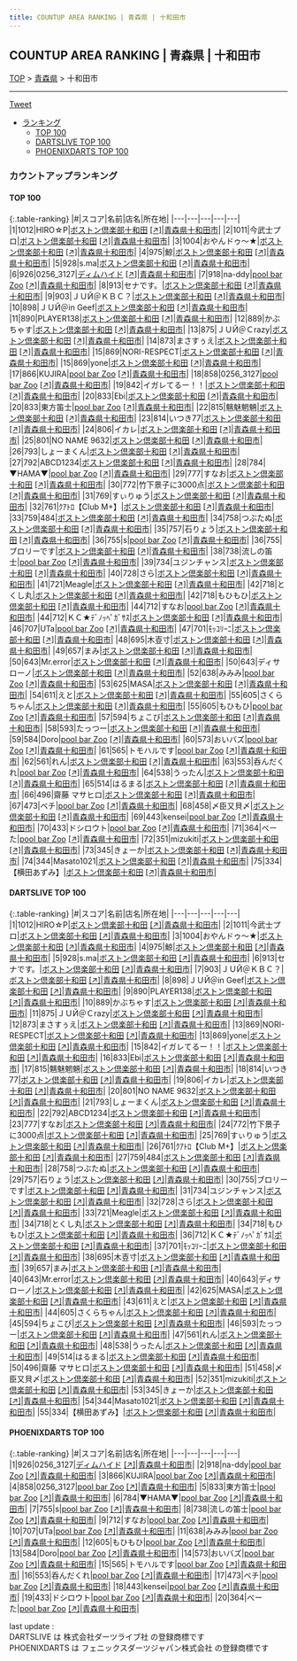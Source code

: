 ```yaml
---
title: COUNTUP AREA RANKING | 青森県 | 十和田市
---
```

## COUNTUP AREA RANKING | 青森県 | 十和田市

[TOP](/darts/rank/) > [青森県](/darts/rank/青森県/) > 十和田市

___

<a href="https://twitter.com/share?ref_src=twsrc%5Etfw" data-text="COUNTUP AREA RANKING | 青森県十和田市" class="twitter-share-button" data-hashtags="DARTSLIVE,PHOENIXDARTS,darts,ダーツ" data-show-count="false">Tweet</a>

* [ランキング](#カウントアップランキング)
    * [TOP 100](#top-100)
    * [DARTSLIVE TOP 100](#dartslive-top-100)
    * [PHOENIXDARTS TOP 100](#phoenixdarts-top-100)

### カウントアップランキング

#### TOP 100



{:.table-ranking}
|#|スコア|名前|店名|所在地|
|---|---|---|---|---|
|1|1012|<span class="rank-name-dl">HIRO☆P</span>|<a href="/darts/rank/shops/875be9989c3b53310d9b047a20a7ba1e.html">ボストン倶楽部十和田</a> <a href="https://search.dartslive.com/jp/shop/875be9989c3b53310d9b047a20a7ba1e">[↗]</a>|<a href="/darts/rank/青森県/十和田市">青森県十和田市</a>|
|2|1011|<span class="rank-name-dl">今武士プロ</span>|<a href="/darts/rank/shops/875be9989c3b53310d9b047a20a7ba1e.html">ボストン倶楽部十和田</a> <a href="https://search.dartslive.com/jp/shop/875be9989c3b53310d9b047a20a7ba1e">[↗]</a>|<a href="/darts/rank/青森県/十和田市">青森県十和田市</a>|
|3|1004|<span class="rank-name-dl">おやんドゥ～★</span>|<a href="/darts/rank/shops/875be9989c3b53310d9b047a20a7ba1e.html">ボストン倶楽部十和田</a> <a href="https://search.dartslive.com/jp/shop/875be9989c3b53310d9b047a20a7ba1e">[↗]</a>|<a href="/darts/rank/青森県/十和田市">青森県十和田市</a>|
|4|975|<span class="rank-name-dl">鯨</span>|<a href="/darts/rank/shops/875be9989c3b53310d9b047a20a7ba1e.html">ボストン倶楽部十和田</a> <a href="https://search.dartslive.com/jp/shop/875be9989c3b53310d9b047a20a7ba1e">[↗]</a>|<a href="/darts/rank/青森県/十和田市">青森県十和田市</a>|
|5|928|<span class="rank-name-dl">s.ma</span>|<a href="/darts/rank/shops/875be9989c3b53310d9b047a20a7ba1e.html">ボストン倶楽部十和田</a> <a href="https://search.dartslive.com/jp/shop/875be9989c3b53310d9b047a20a7ba1e">[↗]</a>|<a href="/darts/rank/青森県/十和田市">青森県十和田市</a>|
|6|926|<span class="rank-name-pd">0256_3127</span>|<a href="/darts/rank/shops/95351.html">ディムハイド</a> <a href="https://vs.phoenixdarts.com/jp/shop/shopDetailInfo/s_95351?s_seq=95351">[↗]</a>|<a href="/darts/rank/青森県/十和田市">青森県十和田市</a>|
|7|918|<span class="rank-name-pd">na-ddy</span>|<a href="/darts/rank/shops/73946.html">pool bar Zoo</a> <a href="https://vs.phoenixdarts.com/jp/shop/shopDetailInfo/s_73946?s_seq=73946">[↗]</a>|<a href="/darts/rank/青森県/十和田市">青森県十和田市</a>|
|8|913|<span class="rank-name-dl">セナです。</span>|<a href="/darts/rank/shops/875be9989c3b53310d9b047a20a7ba1e.html">ボストン倶楽部十和田</a> <a href="https://search.dartslive.com/jp/shop/875be9989c3b53310d9b047a20a7ba1e">[↗]</a>|<a href="/darts/rank/青森県/十和田市">青森県十和田市</a>|
|9|903|<span class="rank-name-dl">ＪＵЙ＠ＫＢＣ？</span>|<a href="/darts/rank/shops/875be9989c3b53310d9b047a20a7ba1e.html">ボストン倶楽部十和田</a> <a href="https://search.dartslive.com/jp/shop/875be9989c3b53310d9b047a20a7ba1e">[↗]</a>|<a href="/darts/rank/青森県/十和田市">青森県十和田市</a>|
|10|898|<span class="rank-name-dl">ＪＵЙ＠in Geef</span>|<a href="/darts/rank/shops/875be9989c3b53310d9b047a20a7ba1e.html">ボストン倶楽部十和田</a> <a href="https://search.dartslive.com/jp/shop/875be9989c3b53310d9b047a20a7ba1e">[↗]</a>|<a href="/darts/rank/青森県/十和田市">青森県十和田市</a>|
|11|890|<span class="rank-name-dl">PLAYER138</span>|<a href="/darts/rank/shops/875be9989c3b53310d9b047a20a7ba1e.html">ボストン倶楽部十和田</a> <a href="https://search.dartslive.com/jp/shop/875be9989c3b53310d9b047a20a7ba1e">[↗]</a>|<a href="/darts/rank/青森県/十和田市">青森県十和田市</a>|
|12|889|<span class="rank-name-dl">かぶちゃす</span>|<a href="/darts/rank/shops/875be9989c3b53310d9b047a20a7ba1e.html">ボストン倶楽部十和田</a> <a href="https://search.dartslive.com/jp/shop/875be9989c3b53310d9b047a20a7ba1e">[↗]</a>|<a href="/darts/rank/青森県/十和田市">青森県十和田市</a>|
|13|875|<span class="rank-name-dl">ＪＵЙ＠Ｃrazy</span>|<a href="/darts/rank/shops/875be9989c3b53310d9b047a20a7ba1e.html">ボストン倶楽部十和田</a> <a href="https://search.dartslive.com/jp/shop/875be9989c3b53310d9b047a20a7ba1e">[↗]</a>|<a href="/darts/rank/青森県/十和田市">青森県十和田市</a>|
|14|873|<span class="rank-name-dl">まさすぅえ</span>|<a href="/darts/rank/shops/875be9989c3b53310d9b047a20a7ba1e.html">ボストン倶楽部十和田</a> <a href="https://search.dartslive.com/jp/shop/875be9989c3b53310d9b047a20a7ba1e">[↗]</a>|<a href="/darts/rank/青森県/十和田市">青森県十和田市</a>|
|15|869|<span class="rank-name-dl">NORI-RESPECT</span>|<a href="/darts/rank/shops/875be9989c3b53310d9b047a20a7ba1e.html">ボストン倶楽部十和田</a> <a href="https://search.dartslive.com/jp/shop/875be9989c3b53310d9b047a20a7ba1e">[↗]</a>|<a href="/darts/rank/青森県/十和田市">青森県十和田市</a>|
|15|869|<span class="rank-name-dl">yone</span>|<a href="/darts/rank/shops/875be9989c3b53310d9b047a20a7ba1e.html">ボストン倶楽部十和田</a> <a href="https://search.dartslive.com/jp/shop/875be9989c3b53310d9b047a20a7ba1e">[↗]</a>|<a href="/darts/rank/青森県/十和田市">青森県十和田市</a>|
|17|866|<span class="rank-name-pd">KUJIRA</span>|<a href="/darts/rank/shops/73946.html">pool bar Zoo</a> <a href="https://vs.phoenixdarts.com/jp/shop/shopDetailInfo/s_73946?s_seq=73946">[↗]</a>|<a href="/darts/rank/青森県/十和田市">青森県十和田市</a>|
|18|858|<span class="rank-name-pd">0256_3127</span>|<a href="/darts/rank/shops/73946.html">pool bar Zoo</a> <a href="https://vs.phoenixdarts.com/jp/shop/shopDetailInfo/s_73946?s_seq=73946">[↗]</a>|<a href="/darts/rank/青森県/十和田市">青森県十和田市</a>|
|19|842|<span class="rank-name-dl">イガレてるー！！</span>|<a href="/darts/rank/shops/875be9989c3b53310d9b047a20a7ba1e.html">ボストン倶楽部十和田</a> <a href="https://search.dartslive.com/jp/shop/875be9989c3b53310d9b047a20a7ba1e">[↗]</a>|<a href="/darts/rank/青森県/十和田市">青森県十和田市</a>|
|20|833|<span class="rank-name-dl">Ebi</span>|<a href="/darts/rank/shops/875be9989c3b53310d9b047a20a7ba1e.html">ボストン倶楽部十和田</a> <a href="https://search.dartslive.com/jp/shop/875be9989c3b53310d9b047a20a7ba1e">[↗]</a>|<a href="/darts/rank/青森県/十和田市">青森県十和田市</a>|
|20|833|<span class="rank-name-pd">東方笛士</span>|<a href="/darts/rank/shops/73946.html">pool bar Zoo</a> <a href="https://vs.phoenixdarts.com/jp/shop/shopDetailInfo/s_73946?s_seq=73946">[↗]</a>|<a href="/darts/rank/青森県/十和田市">青森県十和田市</a>|
|22|815|<span class="rank-name-dl">魑魅魍魎</span>|<a href="/darts/rank/shops/875be9989c3b53310d9b047a20a7ba1e.html">ボストン倶楽部十和田</a> <a href="https://search.dartslive.com/jp/shop/875be9989c3b53310d9b047a20a7ba1e">[↗]</a>|<a href="/darts/rank/青森県/十和田市">青森県十和田市</a>|
|23|814|<span class="rank-name-dl">いつき77</span>|<a href="/darts/rank/shops/875be9989c3b53310d9b047a20a7ba1e.html">ボストン倶楽部十和田</a> <a href="https://search.dartslive.com/jp/shop/875be9989c3b53310d9b047a20a7ba1e">[↗]</a>|<a href="/darts/rank/青森県/十和田市">青森県十和田市</a>|
|24|806|<span class="rank-name-dl">イカレ</span>|<a href="/darts/rank/shops/875be9989c3b53310d9b047a20a7ba1e.html">ボストン倶楽部十和田</a> <a href="https://search.dartslive.com/jp/shop/875be9989c3b53310d9b047a20a7ba1e">[↗]</a>|<a href="/darts/rank/青森県/十和田市">青森県十和田市</a>|
|25|801|<span class="rank-name-dl">NO NAME 9632</span>|<a href="/darts/rank/shops/875be9989c3b53310d9b047a20a7ba1e.html">ボストン倶楽部十和田</a> <a href="https://search.dartslive.com/jp/shop/875be9989c3b53310d9b047a20a7ba1e">[↗]</a>|<a href="/darts/rank/青森県/十和田市">青森県十和田市</a>|
|26|793|<span class="rank-name-dl">しょーまくん</span>|<a href="/darts/rank/shops/875be9989c3b53310d9b047a20a7ba1e.html">ボストン倶楽部十和田</a> <a href="https://search.dartslive.com/jp/shop/875be9989c3b53310d9b047a20a7ba1e">[↗]</a>|<a href="/darts/rank/青森県/十和田市">青森県十和田市</a>|
|27|792|<span class="rank-name-dl">ABCD1234</span>|<a href="/darts/rank/shops/875be9989c3b53310d9b047a20a7ba1e.html">ボストン倶楽部十和田</a> <a href="https://search.dartslive.com/jp/shop/875be9989c3b53310d9b047a20a7ba1e">[↗]</a>|<a href="/darts/rank/青森県/十和田市">青森県十和田市</a>|
|28|784|<span class="rank-name-pd">▼HAMA▼</span>|<a href="/darts/rank/shops/73946.html">pool bar Zoo</a> <a href="https://vs.phoenixdarts.com/jp/shop/shopDetailInfo/s_73946?s_seq=73946">[↗]</a>|<a href="/darts/rank/青森県/十和田市">青森県十和田市</a>|
|29|777|<span class="rank-name-dl">すなお</span>|<a href="/darts/rank/shops/875be9989c3b53310d9b047a20a7ba1e.html">ボストン倶楽部十和田</a> <a href="https://search.dartslive.com/jp/shop/875be9989c3b53310d9b047a20a7ba1e">[↗]</a>|<a href="/darts/rank/青森県/十和田市">青森県十和田市</a>|
|30|772|<span class="rank-name-dl">竹下景子に3000点</span>|<a href="/darts/rank/shops/875be9989c3b53310d9b047a20a7ba1e.html">ボストン倶楽部十和田</a> <a href="https://search.dartslive.com/jp/shop/875be9989c3b53310d9b047a20a7ba1e">[↗]</a>|<a href="/darts/rank/青森県/十和田市">青森県十和田市</a>|
|31|769|<span class="rank-name-dl">すぃりゅう</span>|<a href="/darts/rank/shops/875be9989c3b53310d9b047a20a7ba1e.html">ボストン倶楽部十和田</a> <a href="https://search.dartslive.com/jp/shop/875be9989c3b53310d9b047a20a7ba1e">[↗]</a>|<a href="/darts/rank/青森県/十和田市">青森県十和田市</a>|
|32|761|<span class="rank-name-dl">ｸｱﾄﾛ【Club M+】</span>|<a href="/darts/rank/shops/875be9989c3b53310d9b047a20a7ba1e.html">ボストン倶楽部十和田</a> <a href="https://search.dartslive.com/jp/shop/875be9989c3b53310d9b047a20a7ba1e">[↗]</a>|<a href="/darts/rank/青森県/十和田市">青森県十和田市</a>|
|33|759|<span class="rank-name-dl">484</span>|<a href="/darts/rank/shops/875be9989c3b53310d9b047a20a7ba1e.html">ボストン倶楽部十和田</a> <a href="https://search.dartslive.com/jp/shop/875be9989c3b53310d9b047a20a7ba1e">[↗]</a>|<a href="/darts/rank/青森県/十和田市">青森県十和田市</a>|
|34|758|<span class="rank-name-dl">つぶたぬ</span>|<a href="/darts/rank/shops/875be9989c3b53310d9b047a20a7ba1e.html">ボストン倶楽部十和田</a> <a href="https://search.dartslive.com/jp/shop/875be9989c3b53310d9b047a20a7ba1e">[↗]</a>|<a href="/darts/rank/青森県/十和田市">青森県十和田市</a>|
|35|757|<span class="rank-name-dl">石りょう</span>|<a href="/darts/rank/shops/875be9989c3b53310d9b047a20a7ba1e.html">ボストン倶楽部十和田</a> <a href="https://search.dartslive.com/jp/shop/875be9989c3b53310d9b047a20a7ba1e">[↗]</a>|<a href="/darts/rank/青森県/十和田市">青森県十和田市</a>|
|36|755|<span class="rank-name-pd">s</span>|<a href="/darts/rank/shops/73946.html">pool bar Zoo</a> <a href="https://vs.phoenixdarts.com/jp/shop/shopDetailInfo/s_73946?s_seq=73946">[↗]</a>|<a href="/darts/rank/青森県/十和田市">青森県十和田市</a>|
|36|755|<span class="rank-name-dl">ブロリーです</span>|<a href="/darts/rank/shops/875be9989c3b53310d9b047a20a7ba1e.html">ボストン倶楽部十和田</a> <a href="https://search.dartslive.com/jp/shop/875be9989c3b53310d9b047a20a7ba1e">[↗]</a>|<a href="/darts/rank/青森県/十和田市">青森県十和田市</a>|
|38|738|<span class="rank-name-pd">流しの笛士</span>|<a href="/darts/rank/shops/73946.html">pool bar Zoo</a> <a href="https://vs.phoenixdarts.com/jp/shop/shopDetailInfo/s_73946?s_seq=73946">[↗]</a>|<a href="/darts/rank/青森県/十和田市">青森県十和田市</a>|
|39|734|<span class="rank-name-dl">ユジンチャンス</span>|<a href="/darts/rank/shops/875be9989c3b53310d9b047a20a7ba1e.html">ボストン倶楽部十和田</a> <a href="https://search.dartslive.com/jp/shop/875be9989c3b53310d9b047a20a7ba1e">[↗]</a>|<a href="/darts/rank/青森県/十和田市">青森県十和田市</a>|
|40|728|<span class="rank-name-dl">さら</span>|<a href="/darts/rank/shops/875be9989c3b53310d9b047a20a7ba1e.html">ボストン倶楽部十和田</a> <a href="https://search.dartslive.com/jp/shop/875be9989c3b53310d9b047a20a7ba1e">[↗]</a>|<a href="/darts/rank/青森県/十和田市">青森県十和田市</a>|
|41|721|<span class="rank-name-dl">Meagle</span>|<a href="/darts/rank/shops/875be9989c3b53310d9b047a20a7ba1e.html">ボストン倶楽部十和田</a> <a href="https://search.dartslive.com/jp/shop/875be9989c3b53310d9b047a20a7ba1e">[↗]</a>|<a href="/darts/rank/青森県/十和田市">青森県十和田市</a>|
|42|718|<span class="rank-name-dl">とくし丸</span>|<a href="/darts/rank/shops/875be9989c3b53310d9b047a20a7ba1e.html">ボストン倶楽部十和田</a> <a href="https://search.dartslive.com/jp/shop/875be9989c3b53310d9b047a20a7ba1e">[↗]</a>|<a href="/darts/rank/青森県/十和田市">青森県十和田市</a>|
|42|718|<span class="rank-name-dl">もひもひ</span>|<a href="/darts/rank/shops/875be9989c3b53310d9b047a20a7ba1e.html">ボストン倶楽部十和田</a> <a href="https://search.dartslive.com/jp/shop/875be9989c3b53310d9b047a20a7ba1e">[↗]</a>|<a href="/darts/rank/青森県/十和田市">青森県十和田市</a>|
|44|712|<span class="rank-name-pd">すなお</span>|<a href="/darts/rank/shops/73946.html">pool bar Zoo</a> <a href="https://vs.phoenixdarts.com/jp/shop/shopDetailInfo/s_73946?s_seq=73946">[↗]</a>|<a href="/darts/rank/青森県/十和田市">青森県十和田市</a>|
|44|712|<span class="rank-name-dl">ＫＣ★ﾃﾞﾉｯﾍﾟｶﾞｻｽ</span>|<a href="/darts/rank/shops/875be9989c3b53310d9b047a20a7ba1e.html">ボストン倶楽部十和田</a> <a href="https://search.dartslive.com/jp/shop/875be9989c3b53310d9b047a20a7ba1e">[↗]</a>|<a href="/darts/rank/青森県/十和田市">青森県十和田市</a>|
|46|707|<span class="rank-name-pd">UTa</span>|<a href="/darts/rank/shops/73946.html">pool bar Zoo</a> <a href="https://vs.phoenixdarts.com/jp/shop/shopDetailInfo/s_73946?s_seq=73946">[↗]</a>|<a href="/darts/rank/青森県/十和田市">青森県十和田市</a>|
|47|701|<span class="rank-name-dl">ﾓｯｺﾘｰﾆ</span>|<a href="/darts/rank/shops/875be9989c3b53310d9b047a20a7ba1e.html">ボストン倶楽部十和田</a> <a href="https://search.dartslive.com/jp/shop/875be9989c3b53310d9b047a20a7ba1e">[↗]</a>|<a href="/darts/rank/青森県/十和田市">青森県十和田市</a>|
|48|695|<span class="rank-name-dl">木壴寸</span>|<a href="/darts/rank/shops/875be9989c3b53310d9b047a20a7ba1e.html">ボストン倶楽部十和田</a> <a href="https://search.dartslive.com/jp/shop/875be9989c3b53310d9b047a20a7ba1e">[↗]</a>|<a href="/darts/rank/青森県/十和田市">青森県十和田市</a>|
|49|657|<span class="rank-name-dl">まみ</span>|<a href="/darts/rank/shops/875be9989c3b53310d9b047a20a7ba1e.html">ボストン倶楽部十和田</a> <a href="https://search.dartslive.com/jp/shop/875be9989c3b53310d9b047a20a7ba1e">[↗]</a>|<a href="/darts/rank/青森県/十和田市">青森県十和田市</a>|
|50|643|<span class="rank-name-dl">Mr.error</span>|<a href="/darts/rank/shops/875be9989c3b53310d9b047a20a7ba1e.html">ボストン倶楽部十和田</a> <a href="https://search.dartslive.com/jp/shop/875be9989c3b53310d9b047a20a7ba1e">[↗]</a>|<a href="/darts/rank/青森県/十和田市">青森県十和田市</a>|
|50|643|<span class="rank-name-dl">ディサローノ</span>|<a href="/darts/rank/shops/875be9989c3b53310d9b047a20a7ba1e.html">ボストン倶楽部十和田</a> <a href="https://search.dartslive.com/jp/shop/875be9989c3b53310d9b047a20a7ba1e">[↗]</a>|<a href="/darts/rank/青森県/十和田市">青森県十和田市</a>|
|52|638|<span class="rank-name-pd">みみみ</span>|<a href="/darts/rank/shops/73946.html">pool bar Zoo</a> <a href="https://vs.phoenixdarts.com/jp/shop/shopDetailInfo/s_73946?s_seq=73946">[↗]</a>|<a href="/darts/rank/青森県/十和田市">青森県十和田市</a>|
|53|625|<span class="rank-name-dl">MASA</span>|<a href="/darts/rank/shops/875be9989c3b53310d9b047a20a7ba1e.html">ボストン倶楽部十和田</a> <a href="https://search.dartslive.com/jp/shop/875be9989c3b53310d9b047a20a7ba1e">[↗]</a>|<a href="/darts/rank/青森県/十和田市">青森県十和田市</a>|
|54|611|<span class="rank-name-dl">えと</span>|<a href="/darts/rank/shops/875be9989c3b53310d9b047a20a7ba1e.html">ボストン倶楽部十和田</a> <a href="https://search.dartslive.com/jp/shop/875be9989c3b53310d9b047a20a7ba1e">[↗]</a>|<a href="/darts/rank/青森県/十和田市">青森県十和田市</a>|
|55|605|<span class="rank-name-dl">さくらちゃん</span>|<a href="/darts/rank/shops/875be9989c3b53310d9b047a20a7ba1e.html">ボストン倶楽部十和田</a> <a href="https://search.dartslive.com/jp/shop/875be9989c3b53310d9b047a20a7ba1e">[↗]</a>|<a href="/darts/rank/青森県/十和田市">青森県十和田市</a>|
|55|605|<span class="rank-name-pd">もひもひ</span>|<a href="/darts/rank/shops/73946.html">pool bar Zoo</a> <a href="https://vs.phoenixdarts.com/jp/shop/shopDetailInfo/s_73946?s_seq=73946">[↗]</a>|<a href="/darts/rank/青森県/十和田市">青森県十和田市</a>|
|57|594|<span class="rank-name-dl">ちょこび</span>|<a href="/darts/rank/shops/875be9989c3b53310d9b047a20a7ba1e.html">ボストン倶楽部十和田</a> <a href="https://search.dartslive.com/jp/shop/875be9989c3b53310d9b047a20a7ba1e">[↗]</a>|<a href="/darts/rank/青森県/十和田市">青森県十和田市</a>|
|58|593|<span class="rank-name-dl">たっつー</span>|<a href="/darts/rank/shops/875be9989c3b53310d9b047a20a7ba1e.html">ボストン倶楽部十和田</a> <a href="https://search.dartslive.com/jp/shop/875be9989c3b53310d9b047a20a7ba1e">[↗]</a>|<a href="/darts/rank/青森県/十和田市">青森県十和田市</a>|
|59|584|<span class="rank-name-pd">Doro</span>|<a href="/darts/rank/shops/73946.html">pool bar Zoo</a> <a href="https://vs.phoenixdarts.com/jp/shop/shopDetailInfo/s_73946?s_seq=73946">[↗]</a>|<a href="/darts/rank/青森県/十和田市">青森県十和田市</a>|
|60|573|<span class="rank-name-pd">おいバズ</span>|<a href="/darts/rank/shops/73946.html">pool bar Zoo</a> <a href="https://vs.phoenixdarts.com/jp/shop/shopDetailInfo/s_73946?s_seq=73946">[↗]</a>|<a href="/darts/rank/青森県/十和田市">青森県十和田市</a>|
|61|565|<span class="rank-name-pd">トモハルです</span>|<a href="/darts/rank/shops/73946.html">pool bar Zoo</a> <a href="https://vs.phoenixdarts.com/jp/shop/shopDetailInfo/s_73946?s_seq=73946">[↗]</a>|<a href="/darts/rank/青森県/十和田市">青森県十和田市</a>|
|62|561|<span class="rank-name-dl">れん</span>|<a href="/darts/rank/shops/875be9989c3b53310d9b047a20a7ba1e.html">ボストン倶楽部十和田</a> <a href="https://search.dartslive.com/jp/shop/875be9989c3b53310d9b047a20a7ba1e">[↗]</a>|<a href="/darts/rank/青森県/十和田市">青森県十和田市</a>|
|63|553|<span class="rank-name-pd">呑んだくれ</span>|<a href="/darts/rank/shops/73946.html">pool bar Zoo</a> <a href="https://vs.phoenixdarts.com/jp/shop/shopDetailInfo/s_73946?s_seq=73946">[↗]</a>|<a href="/darts/rank/青森県/十和田市">青森県十和田市</a>|
|64|538|<span class="rank-name-dl">うったん</span>|<a href="/darts/rank/shops/875be9989c3b53310d9b047a20a7ba1e.html">ボストン倶楽部十和田</a> <a href="https://search.dartslive.com/jp/shop/875be9989c3b53310d9b047a20a7ba1e">[↗]</a>|<a href="/darts/rank/青森県/十和田市">青森県十和田市</a>|
|65|514|<span class="rank-name-dl">はるまる</span>|<a href="/darts/rank/shops/875be9989c3b53310d9b047a20a7ba1e.html">ボストン倶楽部十和田</a> <a href="https://search.dartslive.com/jp/shop/875be9989c3b53310d9b047a20a7ba1e">[↗]</a>|<a href="/darts/rank/青森県/十和田市">青森県十和田市</a>|
|66|496|<span class="rank-name-dl">齋藤 マサヒロ</span>|<a href="/darts/rank/shops/875be9989c3b53310d9b047a20a7ba1e.html">ボストン倶楽部十和田</a> <a href="https://search.dartslive.com/jp/shop/875be9989c3b53310d9b047a20a7ba1e">[↗]</a>|<a href="/darts/rank/青森県/十和田市">青森県十和田市</a>|
|67|473|<span class="rank-name-pd">ベチ</span>|<a href="/darts/rank/shops/73946.html">pool bar Zoo</a> <a href="https://vs.phoenixdarts.com/jp/shop/shopDetailInfo/s_73946?s_seq=73946">[↗]</a>|<a href="/darts/rank/青森県/十和田市">青森県十和田市</a>|
|68|458|<span class="rank-name-dl">〆臣又貝〆</span>|<a href="/darts/rank/shops/875be9989c3b53310d9b047a20a7ba1e.html">ボストン倶楽部十和田</a> <a href="https://search.dartslive.com/jp/shop/875be9989c3b53310d9b047a20a7ba1e">[↗]</a>|<a href="/darts/rank/青森県/十和田市">青森県十和田市</a>|
|69|443|<span class="rank-name-pd">kensei</span>|<a href="/darts/rank/shops/73946.html">pool bar Zoo</a> <a href="https://vs.phoenixdarts.com/jp/shop/shopDetailInfo/s_73946?s_seq=73946">[↗]</a>|<a href="/darts/rank/青森県/十和田市">青森県十和田市</a>|
|70|433|<span class="rank-name-pd">ドシロウト</span>|<a href="/darts/rank/shops/73946.html">pool bar Zoo</a> <a href="https://vs.phoenixdarts.com/jp/shop/shopDetailInfo/s_73946?s_seq=73946">[↗]</a>|<a href="/darts/rank/青森県/十和田市">青森県十和田市</a>|
|71|364|<span class="rank-name-pd">べーた</span>|<a href="/darts/rank/shops/73946.html">pool bar Zoo</a> <a href="https://vs.phoenixdarts.com/jp/shop/shopDetailInfo/s_73946?s_seq=73946">[↗]</a>|<a href="/darts/rank/青森県/十和田市">青森県十和田市</a>|
|72|351|<span class="rank-name-dl">mizukiti</span>|<a href="/darts/rank/shops/875be9989c3b53310d9b047a20a7ba1e.html">ボストン倶楽部十和田</a> <a href="https://search.dartslive.com/jp/shop/875be9989c3b53310d9b047a20a7ba1e">[↗]</a>|<a href="/darts/rank/青森県/十和田市">青森県十和田市</a>|
|73|345|<span class="rank-name-dl">きょーか</span>|<a href="/darts/rank/shops/875be9989c3b53310d9b047a20a7ba1e.html">ボストン倶楽部十和田</a> <a href="https://search.dartslive.com/jp/shop/875be9989c3b53310d9b047a20a7ba1e">[↗]</a>|<a href="/darts/rank/青森県/十和田市">青森県十和田市</a>|
|74|344|<span class="rank-name-dl">Masato1021</span>|<a href="/darts/rank/shops/875be9989c3b53310d9b047a20a7ba1e.html">ボストン倶楽部十和田</a> <a href="https://search.dartslive.com/jp/shop/875be9989c3b53310d9b047a20a7ba1e">[↗]</a>|<a href="/darts/rank/青森県/十和田市">青森県十和田市</a>|
|75|334|<span class="rank-name-dl">【横田あずみ】</span>|<a href="/darts/rank/shops/875be9989c3b53310d9b047a20a7ba1e.html">ボストン倶楽部十和田</a> <a href="https://search.dartslive.com/jp/shop/875be9989c3b53310d9b047a20a7ba1e">[↗]</a>|<a href="/darts/rank/青森県/十和田市">青森県十和田市</a>|


#### DARTSLIVE TOP 100



{:.table-ranking}
|#|スコア|名前|店名|所在地|
|---|---|---|---|---|
|1|1012|<span class="rank-name-dl">HIRO☆P</span>|<a href="/darts/rank/shops/875be9989c3b53310d9b047a20a7ba1e.html">ボストン倶楽部十和田</a> <a href="https://search.dartslive.com/jp/shop/875be9989c3b53310d9b047a20a7ba1e">[↗]</a>|<a href="/darts/rank/青森県/十和田市">青森県十和田市</a>|
|2|1011|<span class="rank-name-dl">今武士プロ</span>|<a href="/darts/rank/shops/875be9989c3b53310d9b047a20a7ba1e.html">ボストン倶楽部十和田</a> <a href="https://search.dartslive.com/jp/shop/875be9989c3b53310d9b047a20a7ba1e">[↗]</a>|<a href="/darts/rank/青森県/十和田市">青森県十和田市</a>|
|3|1004|<span class="rank-name-dl">おやんドゥ～★</span>|<a href="/darts/rank/shops/875be9989c3b53310d9b047a20a7ba1e.html">ボストン倶楽部十和田</a> <a href="https://search.dartslive.com/jp/shop/875be9989c3b53310d9b047a20a7ba1e">[↗]</a>|<a href="/darts/rank/青森県/十和田市">青森県十和田市</a>|
|4|975|<span class="rank-name-dl">鯨</span>|<a href="/darts/rank/shops/875be9989c3b53310d9b047a20a7ba1e.html">ボストン倶楽部十和田</a> <a href="https://search.dartslive.com/jp/shop/875be9989c3b53310d9b047a20a7ba1e">[↗]</a>|<a href="/darts/rank/青森県/十和田市">青森県十和田市</a>|
|5|928|<span class="rank-name-dl">s.ma</span>|<a href="/darts/rank/shops/875be9989c3b53310d9b047a20a7ba1e.html">ボストン倶楽部十和田</a> <a href="https://search.dartslive.com/jp/shop/875be9989c3b53310d9b047a20a7ba1e">[↗]</a>|<a href="/darts/rank/青森県/十和田市">青森県十和田市</a>|
|6|913|<span class="rank-name-dl">セナです。</span>|<a href="/darts/rank/shops/875be9989c3b53310d9b047a20a7ba1e.html">ボストン倶楽部十和田</a> <a href="https://search.dartslive.com/jp/shop/875be9989c3b53310d9b047a20a7ba1e">[↗]</a>|<a href="/darts/rank/青森県/十和田市">青森県十和田市</a>|
|7|903|<span class="rank-name-dl">ＪＵЙ＠ＫＢＣ？</span>|<a href="/darts/rank/shops/875be9989c3b53310d9b047a20a7ba1e.html">ボストン倶楽部十和田</a> <a href="https://search.dartslive.com/jp/shop/875be9989c3b53310d9b047a20a7ba1e">[↗]</a>|<a href="/darts/rank/青森県/十和田市">青森県十和田市</a>|
|8|898|<span class="rank-name-dl">ＪＵЙ＠in Geef</span>|<a href="/darts/rank/shops/875be9989c3b53310d9b047a20a7ba1e.html">ボストン倶楽部十和田</a> <a href="https://search.dartslive.com/jp/shop/875be9989c3b53310d9b047a20a7ba1e">[↗]</a>|<a href="/darts/rank/青森県/十和田市">青森県十和田市</a>|
|9|890|<span class="rank-name-dl">PLAYER138</span>|<a href="/darts/rank/shops/875be9989c3b53310d9b047a20a7ba1e.html">ボストン倶楽部十和田</a> <a href="https://search.dartslive.com/jp/shop/875be9989c3b53310d9b047a20a7ba1e">[↗]</a>|<a href="/darts/rank/青森県/十和田市">青森県十和田市</a>|
|10|889|<span class="rank-name-dl">かぶちゃす</span>|<a href="/darts/rank/shops/875be9989c3b53310d9b047a20a7ba1e.html">ボストン倶楽部十和田</a> <a href="https://search.dartslive.com/jp/shop/875be9989c3b53310d9b047a20a7ba1e">[↗]</a>|<a href="/darts/rank/青森県/十和田市">青森県十和田市</a>|
|11|875|<span class="rank-name-dl">ＪＵЙ＠Ｃrazy</span>|<a href="/darts/rank/shops/875be9989c3b53310d9b047a20a7ba1e.html">ボストン倶楽部十和田</a> <a href="https://search.dartslive.com/jp/shop/875be9989c3b53310d9b047a20a7ba1e">[↗]</a>|<a href="/darts/rank/青森県/十和田市">青森県十和田市</a>|
|12|873|<span class="rank-name-dl">まさすぅえ</span>|<a href="/darts/rank/shops/875be9989c3b53310d9b047a20a7ba1e.html">ボストン倶楽部十和田</a> <a href="https://search.dartslive.com/jp/shop/875be9989c3b53310d9b047a20a7ba1e">[↗]</a>|<a href="/darts/rank/青森県/十和田市">青森県十和田市</a>|
|13|869|<span class="rank-name-dl">NORI-RESPECT</span>|<a href="/darts/rank/shops/875be9989c3b53310d9b047a20a7ba1e.html">ボストン倶楽部十和田</a> <a href="https://search.dartslive.com/jp/shop/875be9989c3b53310d9b047a20a7ba1e">[↗]</a>|<a href="/darts/rank/青森県/十和田市">青森県十和田市</a>|
|13|869|<span class="rank-name-dl">yone</span>|<a href="/darts/rank/shops/875be9989c3b53310d9b047a20a7ba1e.html">ボストン倶楽部十和田</a> <a href="https://search.dartslive.com/jp/shop/875be9989c3b53310d9b047a20a7ba1e">[↗]</a>|<a href="/darts/rank/青森県/十和田市">青森県十和田市</a>|
|15|842|<span class="rank-name-dl">イガレてるー！！</span>|<a href="/darts/rank/shops/875be9989c3b53310d9b047a20a7ba1e.html">ボストン倶楽部十和田</a> <a href="https://search.dartslive.com/jp/shop/875be9989c3b53310d9b047a20a7ba1e">[↗]</a>|<a href="/darts/rank/青森県/十和田市">青森県十和田市</a>|
|16|833|<span class="rank-name-dl">Ebi</span>|<a href="/darts/rank/shops/875be9989c3b53310d9b047a20a7ba1e.html">ボストン倶楽部十和田</a> <a href="https://search.dartslive.com/jp/shop/875be9989c3b53310d9b047a20a7ba1e">[↗]</a>|<a href="/darts/rank/青森県/十和田市">青森県十和田市</a>|
|17|815|<span class="rank-name-dl">魑魅魍魎</span>|<a href="/darts/rank/shops/875be9989c3b53310d9b047a20a7ba1e.html">ボストン倶楽部十和田</a> <a href="https://search.dartslive.com/jp/shop/875be9989c3b53310d9b047a20a7ba1e">[↗]</a>|<a href="/darts/rank/青森県/十和田市">青森県十和田市</a>|
|18|814|<span class="rank-name-dl">いつき77</span>|<a href="/darts/rank/shops/875be9989c3b53310d9b047a20a7ba1e.html">ボストン倶楽部十和田</a> <a href="https://search.dartslive.com/jp/shop/875be9989c3b53310d9b047a20a7ba1e">[↗]</a>|<a href="/darts/rank/青森県/十和田市">青森県十和田市</a>|
|19|806|<span class="rank-name-dl">イカレ</span>|<a href="/darts/rank/shops/875be9989c3b53310d9b047a20a7ba1e.html">ボストン倶楽部十和田</a> <a href="https://search.dartslive.com/jp/shop/875be9989c3b53310d9b047a20a7ba1e">[↗]</a>|<a href="/darts/rank/青森県/十和田市">青森県十和田市</a>|
|20|801|<span class="rank-name-dl">NO NAME 9632</span>|<a href="/darts/rank/shops/875be9989c3b53310d9b047a20a7ba1e.html">ボストン倶楽部十和田</a> <a href="https://search.dartslive.com/jp/shop/875be9989c3b53310d9b047a20a7ba1e">[↗]</a>|<a href="/darts/rank/青森県/十和田市">青森県十和田市</a>|
|21|793|<span class="rank-name-dl">しょーまくん</span>|<a href="/darts/rank/shops/875be9989c3b53310d9b047a20a7ba1e.html">ボストン倶楽部十和田</a> <a href="https://search.dartslive.com/jp/shop/875be9989c3b53310d9b047a20a7ba1e">[↗]</a>|<a href="/darts/rank/青森県/十和田市">青森県十和田市</a>|
|22|792|<span class="rank-name-dl">ABCD1234</span>|<a href="/darts/rank/shops/875be9989c3b53310d9b047a20a7ba1e.html">ボストン倶楽部十和田</a> <a href="https://search.dartslive.com/jp/shop/875be9989c3b53310d9b047a20a7ba1e">[↗]</a>|<a href="/darts/rank/青森県/十和田市">青森県十和田市</a>|
|23|777|<span class="rank-name-dl">すなお</span>|<a href="/darts/rank/shops/875be9989c3b53310d9b047a20a7ba1e.html">ボストン倶楽部十和田</a> <a href="https://search.dartslive.com/jp/shop/875be9989c3b53310d9b047a20a7ba1e">[↗]</a>|<a href="/darts/rank/青森県/十和田市">青森県十和田市</a>|
|24|772|<span class="rank-name-dl">竹下景子に3000点</span>|<a href="/darts/rank/shops/875be9989c3b53310d9b047a20a7ba1e.html">ボストン倶楽部十和田</a> <a href="https://search.dartslive.com/jp/shop/875be9989c3b53310d9b047a20a7ba1e">[↗]</a>|<a href="/darts/rank/青森県/十和田市">青森県十和田市</a>|
|25|769|<span class="rank-name-dl">すぃりゅう</span>|<a href="/darts/rank/shops/875be9989c3b53310d9b047a20a7ba1e.html">ボストン倶楽部十和田</a> <a href="https://search.dartslive.com/jp/shop/875be9989c3b53310d9b047a20a7ba1e">[↗]</a>|<a href="/darts/rank/青森県/十和田市">青森県十和田市</a>|
|26|761|<span class="rank-name-dl">ｸｱﾄﾛ【Club M+】</span>|<a href="/darts/rank/shops/875be9989c3b53310d9b047a20a7ba1e.html">ボストン倶楽部十和田</a> <a href="https://search.dartslive.com/jp/shop/875be9989c3b53310d9b047a20a7ba1e">[↗]</a>|<a href="/darts/rank/青森県/十和田市">青森県十和田市</a>|
|27|759|<span class="rank-name-dl">484</span>|<a href="/darts/rank/shops/875be9989c3b53310d9b047a20a7ba1e.html">ボストン倶楽部十和田</a> <a href="https://search.dartslive.com/jp/shop/875be9989c3b53310d9b047a20a7ba1e">[↗]</a>|<a href="/darts/rank/青森県/十和田市">青森県十和田市</a>|
|28|758|<span class="rank-name-dl">つぶたぬ</span>|<a href="/darts/rank/shops/875be9989c3b53310d9b047a20a7ba1e.html">ボストン倶楽部十和田</a> <a href="https://search.dartslive.com/jp/shop/875be9989c3b53310d9b047a20a7ba1e">[↗]</a>|<a href="/darts/rank/青森県/十和田市">青森県十和田市</a>|
|29|757|<span class="rank-name-dl">石りょう</span>|<a href="/darts/rank/shops/875be9989c3b53310d9b047a20a7ba1e.html">ボストン倶楽部十和田</a> <a href="https://search.dartslive.com/jp/shop/875be9989c3b53310d9b047a20a7ba1e">[↗]</a>|<a href="/darts/rank/青森県/十和田市">青森県十和田市</a>|
|30|755|<span class="rank-name-dl">ブロリーです</span>|<a href="/darts/rank/shops/875be9989c3b53310d9b047a20a7ba1e.html">ボストン倶楽部十和田</a> <a href="https://search.dartslive.com/jp/shop/875be9989c3b53310d9b047a20a7ba1e">[↗]</a>|<a href="/darts/rank/青森県/十和田市">青森県十和田市</a>|
|31|734|<span class="rank-name-dl">ユジンチャンス</span>|<a href="/darts/rank/shops/875be9989c3b53310d9b047a20a7ba1e.html">ボストン倶楽部十和田</a> <a href="https://search.dartslive.com/jp/shop/875be9989c3b53310d9b047a20a7ba1e">[↗]</a>|<a href="/darts/rank/青森県/十和田市">青森県十和田市</a>|
|32|728|<span class="rank-name-dl">さら</span>|<a href="/darts/rank/shops/875be9989c3b53310d9b047a20a7ba1e.html">ボストン倶楽部十和田</a> <a href="https://search.dartslive.com/jp/shop/875be9989c3b53310d9b047a20a7ba1e">[↗]</a>|<a href="/darts/rank/青森県/十和田市">青森県十和田市</a>|
|33|721|<span class="rank-name-dl">Meagle</span>|<a href="/darts/rank/shops/875be9989c3b53310d9b047a20a7ba1e.html">ボストン倶楽部十和田</a> <a href="https://search.dartslive.com/jp/shop/875be9989c3b53310d9b047a20a7ba1e">[↗]</a>|<a href="/darts/rank/青森県/十和田市">青森県十和田市</a>|
|34|718|<span class="rank-name-dl">とくし丸</span>|<a href="/darts/rank/shops/875be9989c3b53310d9b047a20a7ba1e.html">ボストン倶楽部十和田</a> <a href="https://search.dartslive.com/jp/shop/875be9989c3b53310d9b047a20a7ba1e">[↗]</a>|<a href="/darts/rank/青森県/十和田市">青森県十和田市</a>|
|34|718|<span class="rank-name-dl">もひもひ</span>|<a href="/darts/rank/shops/875be9989c3b53310d9b047a20a7ba1e.html">ボストン倶楽部十和田</a> <a href="https://search.dartslive.com/jp/shop/875be9989c3b53310d9b047a20a7ba1e">[↗]</a>|<a href="/darts/rank/青森県/十和田市">青森県十和田市</a>|
|36|712|<span class="rank-name-dl">ＫＣ★ﾃﾞﾉｯﾍﾟｶﾞｻｽ</span>|<a href="/darts/rank/shops/875be9989c3b53310d9b047a20a7ba1e.html">ボストン倶楽部十和田</a> <a href="https://search.dartslive.com/jp/shop/875be9989c3b53310d9b047a20a7ba1e">[↗]</a>|<a href="/darts/rank/青森県/十和田市">青森県十和田市</a>|
|37|701|<span class="rank-name-dl">ﾓｯｺﾘｰﾆ</span>|<a href="/darts/rank/shops/875be9989c3b53310d9b047a20a7ba1e.html">ボストン倶楽部十和田</a> <a href="https://search.dartslive.com/jp/shop/875be9989c3b53310d9b047a20a7ba1e">[↗]</a>|<a href="/darts/rank/青森県/十和田市">青森県十和田市</a>|
|38|695|<span class="rank-name-dl">木壴寸</span>|<a href="/darts/rank/shops/875be9989c3b53310d9b047a20a7ba1e.html">ボストン倶楽部十和田</a> <a href="https://search.dartslive.com/jp/shop/875be9989c3b53310d9b047a20a7ba1e">[↗]</a>|<a href="/darts/rank/青森県/十和田市">青森県十和田市</a>|
|39|657|<span class="rank-name-dl">まみ</span>|<a href="/darts/rank/shops/875be9989c3b53310d9b047a20a7ba1e.html">ボストン倶楽部十和田</a> <a href="https://search.dartslive.com/jp/shop/875be9989c3b53310d9b047a20a7ba1e">[↗]</a>|<a href="/darts/rank/青森県/十和田市">青森県十和田市</a>|
|40|643|<span class="rank-name-dl">Mr.error</span>|<a href="/darts/rank/shops/875be9989c3b53310d9b047a20a7ba1e.html">ボストン倶楽部十和田</a> <a href="https://search.dartslive.com/jp/shop/875be9989c3b53310d9b047a20a7ba1e">[↗]</a>|<a href="/darts/rank/青森県/十和田市">青森県十和田市</a>|
|40|643|<span class="rank-name-dl">ディサローノ</span>|<a href="/darts/rank/shops/875be9989c3b53310d9b047a20a7ba1e.html">ボストン倶楽部十和田</a> <a href="https://search.dartslive.com/jp/shop/875be9989c3b53310d9b047a20a7ba1e">[↗]</a>|<a href="/darts/rank/青森県/十和田市">青森県十和田市</a>|
|42|625|<span class="rank-name-dl">MASA</span>|<a href="/darts/rank/shops/875be9989c3b53310d9b047a20a7ba1e.html">ボストン倶楽部十和田</a> <a href="https://search.dartslive.com/jp/shop/875be9989c3b53310d9b047a20a7ba1e">[↗]</a>|<a href="/darts/rank/青森県/十和田市">青森県十和田市</a>|
|43|611|<span class="rank-name-dl">えと</span>|<a href="/darts/rank/shops/875be9989c3b53310d9b047a20a7ba1e.html">ボストン倶楽部十和田</a> <a href="https://search.dartslive.com/jp/shop/875be9989c3b53310d9b047a20a7ba1e">[↗]</a>|<a href="/darts/rank/青森県/十和田市">青森県十和田市</a>|
|44|605|<span class="rank-name-dl">さくらちゃん</span>|<a href="/darts/rank/shops/875be9989c3b53310d9b047a20a7ba1e.html">ボストン倶楽部十和田</a> <a href="https://search.dartslive.com/jp/shop/875be9989c3b53310d9b047a20a7ba1e">[↗]</a>|<a href="/darts/rank/青森県/十和田市">青森県十和田市</a>|
|45|594|<span class="rank-name-dl">ちょこび</span>|<a href="/darts/rank/shops/875be9989c3b53310d9b047a20a7ba1e.html">ボストン倶楽部十和田</a> <a href="https://search.dartslive.com/jp/shop/875be9989c3b53310d9b047a20a7ba1e">[↗]</a>|<a href="/darts/rank/青森県/十和田市">青森県十和田市</a>|
|46|593|<span class="rank-name-dl">たっつー</span>|<a href="/darts/rank/shops/875be9989c3b53310d9b047a20a7ba1e.html">ボストン倶楽部十和田</a> <a href="https://search.dartslive.com/jp/shop/875be9989c3b53310d9b047a20a7ba1e">[↗]</a>|<a href="/darts/rank/青森県/十和田市">青森県十和田市</a>|
|47|561|<span class="rank-name-dl">れん</span>|<a href="/darts/rank/shops/875be9989c3b53310d9b047a20a7ba1e.html">ボストン倶楽部十和田</a> <a href="https://search.dartslive.com/jp/shop/875be9989c3b53310d9b047a20a7ba1e">[↗]</a>|<a href="/darts/rank/青森県/十和田市">青森県十和田市</a>|
|48|538|<span class="rank-name-dl">うったん</span>|<a href="/darts/rank/shops/875be9989c3b53310d9b047a20a7ba1e.html">ボストン倶楽部十和田</a> <a href="https://search.dartslive.com/jp/shop/875be9989c3b53310d9b047a20a7ba1e">[↗]</a>|<a href="/darts/rank/青森県/十和田市">青森県十和田市</a>|
|49|514|<span class="rank-name-dl">はるまる</span>|<a href="/darts/rank/shops/875be9989c3b53310d9b047a20a7ba1e.html">ボストン倶楽部十和田</a> <a href="https://search.dartslive.com/jp/shop/875be9989c3b53310d9b047a20a7ba1e">[↗]</a>|<a href="/darts/rank/青森県/十和田市">青森県十和田市</a>|
|50|496|<span class="rank-name-dl">齋藤 マサヒロ</span>|<a href="/darts/rank/shops/875be9989c3b53310d9b047a20a7ba1e.html">ボストン倶楽部十和田</a> <a href="https://search.dartslive.com/jp/shop/875be9989c3b53310d9b047a20a7ba1e">[↗]</a>|<a href="/darts/rank/青森県/十和田市">青森県十和田市</a>|
|51|458|<span class="rank-name-dl">〆臣又貝〆</span>|<a href="/darts/rank/shops/875be9989c3b53310d9b047a20a7ba1e.html">ボストン倶楽部十和田</a> <a href="https://search.dartslive.com/jp/shop/875be9989c3b53310d9b047a20a7ba1e">[↗]</a>|<a href="/darts/rank/青森県/十和田市">青森県十和田市</a>|
|52|351|<span class="rank-name-dl">mizukiti</span>|<a href="/darts/rank/shops/875be9989c3b53310d9b047a20a7ba1e.html">ボストン倶楽部十和田</a> <a href="https://search.dartslive.com/jp/shop/875be9989c3b53310d9b047a20a7ba1e">[↗]</a>|<a href="/darts/rank/青森県/十和田市">青森県十和田市</a>|
|53|345|<span class="rank-name-dl">きょーか</span>|<a href="/darts/rank/shops/875be9989c3b53310d9b047a20a7ba1e.html">ボストン倶楽部十和田</a> <a href="https://search.dartslive.com/jp/shop/875be9989c3b53310d9b047a20a7ba1e">[↗]</a>|<a href="/darts/rank/青森県/十和田市">青森県十和田市</a>|
|54|344|<span class="rank-name-dl">Masato1021</span>|<a href="/darts/rank/shops/875be9989c3b53310d9b047a20a7ba1e.html">ボストン倶楽部十和田</a> <a href="https://search.dartslive.com/jp/shop/875be9989c3b53310d9b047a20a7ba1e">[↗]</a>|<a href="/darts/rank/青森県/十和田市">青森県十和田市</a>|
|55|334|<span class="rank-name-dl">【横田あずみ】</span>|<a href="/darts/rank/shops/875be9989c3b53310d9b047a20a7ba1e.html">ボストン倶楽部十和田</a> <a href="https://search.dartslive.com/jp/shop/875be9989c3b53310d9b047a20a7ba1e">[↗]</a>|<a href="/darts/rank/青森県/十和田市">青森県十和田市</a>|


#### PHOENIXDARTS TOP 100



{:.table-ranking}
|#|スコア|名前|店名|所在地|
|---|---|---|---|---|
|1|926|<span class="rank-name-pd">0256_3127</span>|<a href="/darts/rank/shops/95351.html">ディムハイド</a> <a href="https://vs.phoenixdarts.com/jp/shop/shopDetailInfo/s_95351?s_seq=95351">[↗]</a>|<a href="/darts/rank/青森県/十和田市">青森県十和田市</a>|
|2|918|<span class="rank-name-pd">na-ddy</span>|<a href="/darts/rank/shops/73946.html">pool bar Zoo</a> <a href="https://vs.phoenixdarts.com/jp/shop/shopDetailInfo/s_73946?s_seq=73946">[↗]</a>|<a href="/darts/rank/青森県/十和田市">青森県十和田市</a>|
|3|866|<span class="rank-name-pd">KUJIRA</span>|<a href="/darts/rank/shops/73946.html">pool bar Zoo</a> <a href="https://vs.phoenixdarts.com/jp/shop/shopDetailInfo/s_73946?s_seq=73946">[↗]</a>|<a href="/darts/rank/青森県/十和田市">青森県十和田市</a>|
|4|858|<span class="rank-name-pd">0256_3127</span>|<a href="/darts/rank/shops/73946.html">pool bar Zoo</a> <a href="https://vs.phoenixdarts.com/jp/shop/shopDetailInfo/s_73946?s_seq=73946">[↗]</a>|<a href="/darts/rank/青森県/十和田市">青森県十和田市</a>|
|5|833|<span class="rank-name-pd">東方笛士</span>|<a href="/darts/rank/shops/73946.html">pool bar Zoo</a> <a href="https://vs.phoenixdarts.com/jp/shop/shopDetailInfo/s_73946?s_seq=73946">[↗]</a>|<a href="/darts/rank/青森県/十和田市">青森県十和田市</a>|
|6|784|<span class="rank-name-pd">▼HAMA▼</span>|<a href="/darts/rank/shops/73946.html">pool bar Zoo</a> <a href="https://vs.phoenixdarts.com/jp/shop/shopDetailInfo/s_73946?s_seq=73946">[↗]</a>|<a href="/darts/rank/青森県/十和田市">青森県十和田市</a>|
|7|755|<span class="rank-name-pd">s</span>|<a href="/darts/rank/shops/73946.html">pool bar Zoo</a> <a href="https://vs.phoenixdarts.com/jp/shop/shopDetailInfo/s_73946?s_seq=73946">[↗]</a>|<a href="/darts/rank/青森県/十和田市">青森県十和田市</a>|
|8|738|<span class="rank-name-pd">流しの笛士</span>|<a href="/darts/rank/shops/73946.html">pool bar Zoo</a> <a href="https://vs.phoenixdarts.com/jp/shop/shopDetailInfo/s_73946?s_seq=73946">[↗]</a>|<a href="/darts/rank/青森県/十和田市">青森県十和田市</a>|
|9|712|<span class="rank-name-pd">すなお</span>|<a href="/darts/rank/shops/73946.html">pool bar Zoo</a> <a href="https://vs.phoenixdarts.com/jp/shop/shopDetailInfo/s_73946?s_seq=73946">[↗]</a>|<a href="/darts/rank/青森県/十和田市">青森県十和田市</a>|
|10|707|<span class="rank-name-pd">UTa</span>|<a href="/darts/rank/shops/73946.html">pool bar Zoo</a> <a href="https://vs.phoenixdarts.com/jp/shop/shopDetailInfo/s_73946?s_seq=73946">[↗]</a>|<a href="/darts/rank/青森県/十和田市">青森県十和田市</a>|
|11|638|<span class="rank-name-pd">みみみ</span>|<a href="/darts/rank/shops/73946.html">pool bar Zoo</a> <a href="https://vs.phoenixdarts.com/jp/shop/shopDetailInfo/s_73946?s_seq=73946">[↗]</a>|<a href="/darts/rank/青森県/十和田市">青森県十和田市</a>|
|12|605|<span class="rank-name-pd">もひもひ</span>|<a href="/darts/rank/shops/73946.html">pool bar Zoo</a> <a href="https://vs.phoenixdarts.com/jp/shop/shopDetailInfo/s_73946?s_seq=73946">[↗]</a>|<a href="/darts/rank/青森県/十和田市">青森県十和田市</a>|
|13|584|<span class="rank-name-pd">Doro</span>|<a href="/darts/rank/shops/73946.html">pool bar Zoo</a> <a href="https://vs.phoenixdarts.com/jp/shop/shopDetailInfo/s_73946?s_seq=73946">[↗]</a>|<a href="/darts/rank/青森県/十和田市">青森県十和田市</a>|
|14|573|<span class="rank-name-pd">おいバズ</span>|<a href="/darts/rank/shops/73946.html">pool bar Zoo</a> <a href="https://vs.phoenixdarts.com/jp/shop/shopDetailInfo/s_73946?s_seq=73946">[↗]</a>|<a href="/darts/rank/青森県/十和田市">青森県十和田市</a>|
|15|565|<span class="rank-name-pd">トモハルです</span>|<a href="/darts/rank/shops/73946.html">pool bar Zoo</a> <a href="https://vs.phoenixdarts.com/jp/shop/shopDetailInfo/s_73946?s_seq=73946">[↗]</a>|<a href="/darts/rank/青森県/十和田市">青森県十和田市</a>|
|16|553|<span class="rank-name-pd">呑んだくれ</span>|<a href="/darts/rank/shops/73946.html">pool bar Zoo</a> <a href="https://vs.phoenixdarts.com/jp/shop/shopDetailInfo/s_73946?s_seq=73946">[↗]</a>|<a href="/darts/rank/青森県/十和田市">青森県十和田市</a>|
|17|473|<span class="rank-name-pd">ベチ</span>|<a href="/darts/rank/shops/73946.html">pool bar Zoo</a> <a href="https://vs.phoenixdarts.com/jp/shop/shopDetailInfo/s_73946?s_seq=73946">[↗]</a>|<a href="/darts/rank/青森県/十和田市">青森県十和田市</a>|
|18|443|<span class="rank-name-pd">kensei</span>|<a href="/darts/rank/shops/73946.html">pool bar Zoo</a> <a href="https://vs.phoenixdarts.com/jp/shop/shopDetailInfo/s_73946?s_seq=73946">[↗]</a>|<a href="/darts/rank/青森県/十和田市">青森県十和田市</a>|
|19|433|<span class="rank-name-pd">ドシロウト</span>|<a href="/darts/rank/shops/73946.html">pool bar Zoo</a> <a href="https://vs.phoenixdarts.com/jp/shop/shopDetailInfo/s_73946?s_seq=73946">[↗]</a>|<a href="/darts/rank/青森県/十和田市">青森県十和田市</a>|
|20|364|<span class="rank-name-pd">べーた</span>|<a href="/darts/rank/shops/73946.html">pool bar Zoo</a> <a href="https://vs.phoenixdarts.com/jp/shop/shopDetailInfo/s_73946?s_seq=73946">[↗]</a>|<a href="/darts/rank/青森県/十和田市">青森県十和田市</a>|


<div class="footer border-top border-gray-light mt-5 pt-3 text-right text-gray">
    last update : <span style="font-weight: italic" id="foot_last_modified"></span><br />
    DARTSLIVE は 株式会社ダーツライブ社 の登録商標です<br />
    PHOENIXDARTS は フェニックスダーツジャパン株式会社 の登録商標です<br />
</div>

<script src="https://cdnjs.cloudflare.com/ajax/libs/jquery.tablesorter/2.31.3/js/jquery.tablesorter.min.js" integrity="sha512-qzgd5cYSZcosqpzpn7zF2ZId8f/8CHmFKZ8j7mU4OUXTNRd5g+ZHBPsgKEwoqxCtdQvExE5LprwwPAgoicguNg==" crossorigin="anonymous" referrerpolicy="no-referrer"></script>
<link rel="stylesheet" href="https://cdnjs.cloudflare.com/ajax/libs/jquery.tablesorter/2.31.3/css/theme.default.min.css" integrity="sha512-wghhOJkjQX0Lh3NSWvNKeZ0ZpNn+SPVXX1Qyc9OCaogADktxrBiBdKGDoqVUOyhStvMBmJQ8ZdMHiR3wuEq8+w==" crossorigin="anonymous" referrerpolicy="no-referrer" />
<script>
$(function() {
    $(".table-ranking").tablesorter({sortList:[[0, 0]]});
    $("#foot_last_modified").text(formatDate(new Date(document.lastModified), 'yyyy-MM-dd HH:mm:ss'));
});
</script>

<script async src="https://platform.twitter.com/widgets.js" charset="utf-8"></script>